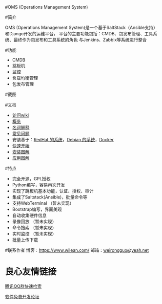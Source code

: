 #OMS (Operations Management System)

#简介

OMS (Operations Management System)是一个基于SaltStack（Ansible支持）和Django开发的运维平台， 平台的主要功能包括：CMDB、包发布管理、工具系统、最终作为包发布和工具系统的角色 与Jenkins、Zabbix等系统进行整合

#功能

* CMDB
* 跳板机
* 监控
* 负载均衡管理
* 包发布管理

#截图

#文档

* [访问wiki](http://git.oschina.net/roguo/oms/wikis)
* [概览]()
* [名词解释]()
* [常见问题]()
* 安装基于：[RedHat 的系统]()，[Debian 的系统]()，[Docker]()
* [快速开始]()
* [安装图解]()
* [应用图解]()

#特点

* 完全开源，GPL授权
* Python编写，容易再次开发
* 实现了跳板机基本功能，认证、授权、审计
* 集成了Saltstack(Ansible)，批量命令等
* 支持WebTerminal （暂未实现）
* Bootstrap编写，界面美观
* 自动收集硬件信息
* 录像回放   （暂未实现）
* 命令搜索	（暂未实现）
* 实时监控	（暂未实现）
* 批量上传下载


#联系作者
博客：https://www.wilean.com/
邮箱：weirongguo@yeah.net

 # 良心友情链接

[腾讯QQ群快速检索](http://u.720life.cn/s/8cf73f7c)

[软件免费开发论坛](http://u.720life.cn/s/bbb01dc0)